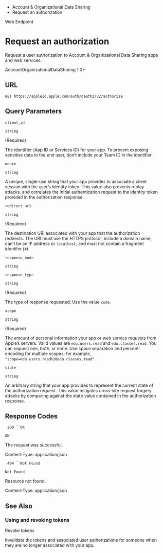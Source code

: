 

- Account &amp; Organizational Data Sharing
-  Request an authorization 

Web Endpoint

# Request an authorization

Request a user authorization to Account & Organizational Data Sharing apps and web services.

AccountOrganizationalDataSharing 1.0+

## URL

``` source
GET https://appleid.apple.com/auth/oauth2/v2/authorize
```

## Query Parameters

`client_id`

`string`

 (Required) 

The identifier (App ID or Services ID) for your app. To prevent exposing sensitive data to the end user, don’t include your Team ID in the identifier.

`nonce`

`string`

A unique, single-use string that your app provides to associate a client session with the user’s identity token. This value also prevents replay attacks, and correlates the initial authentication request to the identity token provided in the authorization response.

`redirect_uri`

`string`

 (Required) 

The destination URI associated with your app that the authorization redirects. The URI must use the HTTPS protocol, include a domain name, can’t be an IP address or `localhost`, and must not contain a fragment identifer (`#`).

`response_mode`

`string`

`response_type`

`string`

 (Required) 

The type of response requested. Use the value `code`.

`scope`

`string`

 (Required) 

The amount of personal information your app or web service requests from Apple’s servers. Valid values are `edu.users.read` and `edu.classes.read`. You can request one, both, or none. Use space separation and percent-encoding for multiple scopes; for example, `"scope=edu.users.read%20edu.classes.read"`.

`state`

`string`

An arbitrary string that your app provides to represent the current state of the authorization request. This value mitigates cross-site request forgery attacks by comparing against the state value contained in the authorization response.

## Response Codes

` 200 ``OK`

`OK`

The request was successful.

Content-Type: application/json

` 404 ``Not Found`

`Not Found`

Resource not found.

Content-Type: application/json

## See Also

### Using and revoking tokens

Revoke tokens

Invalidate the tokens and associated user authorizations for someone when they are no longer associated with your app.

